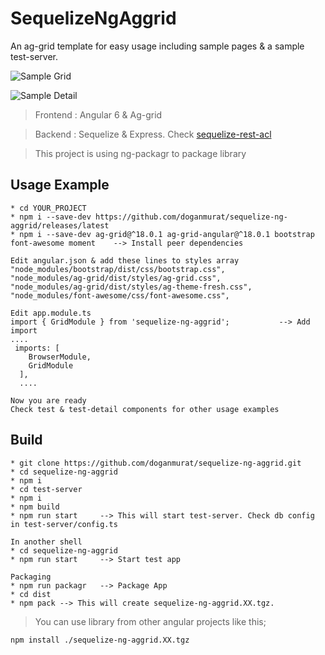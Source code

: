 # SequelizeNgAggrid
An ag-grid template for easy usage including sample pages & a sample test-server.

![Sample Grid](https://github.com/doganmurat/sequelize-ng-aggrid/raw/master/sample-grid.png)

![Sample Detail](https://github.com/doganmurat/sequelize-ng-aggrid/raw/master/sample-detail.png)

>Frontend : Angular 6 & Ag-grid

>Backend : Sequelize & Express. Check [sequelize-rest-acl](https://github.com/doganmurat/sequelize-rest-acl)

> This project is using ng-packagr to package library

## Usage Example
```
* cd YOUR_PROJECT
* npm i --save-dev https://github.com/doganmurat/sequelize-ng-aggrid/releases/latest
* npm i --save-dev ag-grid@^18.0.1 ag-grid-angular@^18.0.1 bootstrap font-awesome moment    --> Install peer dependencies

Edit angular.json & add these lines to styles array
"node_modules/bootstrap/dist/css/bootstrap.css",
"node_modules/ag-grid/dist/styles/ag-grid.css",
"node_modules/ag-grid/dist/styles/ag-theme-fresh.css",
"node_modules/font-awesome/css/font-awesome.css",

Edit app.module.ts
import { GridModule } from 'sequelize-ng-aggrid';           --> Add import
....
 imports: [
    BrowserModule,
    GridModule
  ],
  ....

Now you are ready
Check test & test-detail components for other usage examples
```

## Build
```
* git clone https://github.com/doganmurat/sequelize-ng-aggrid.git
* cd sequelize-ng-aggrid
* npm i
* cd test-server
* npm i
* npm build
* npm run start     --> This will start test-server. Check db config in test-server/config.ts

In another shell
* cd sequelize-ng-aggrid
* npm run start     --> Start test app

Packaging
* npm run packagr   --> Package App
* cd dist
* npm pack --> This will create sequelize-ng-aggrid.XX.tgz. 
```

>You can use library from other angular projects like  this;
```
npm install ./sequelize-ng-aggrid.XX.tgz
```